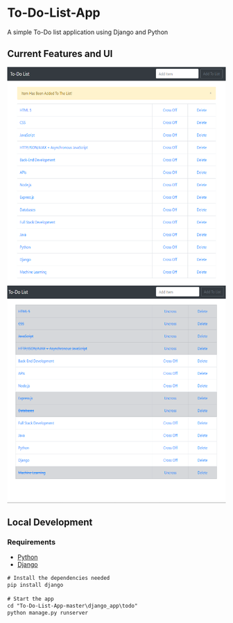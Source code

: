 # To-Do-List-App
A simple To-Do list application using Django and Python

## Current Features and UI

<img src="images/Image1.PNG" weight="350" height="500">    <img src="images/Image3.PNG" weight="350" height="500">


## Local Development
### Requirements
 - [Python](https://www.python.org/downloads/)
 - [Django](https://www.djangoproject.com/)

```
# Install the dependencies needed
pip install django

# Start the app
cd "To-Do-List-App-master\django_app\todo" 
python manage.py runserver

```
